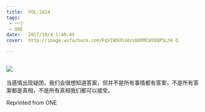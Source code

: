 ```yaml
---
title:	VOL.1824
tags:
 - 一个
 - ONE
date:	2017/10/4 1:40:49
cover:	http://image.wufazhuce.com/FqVIW5Uh1Hzo8DRMCWYDQPSLhk-Q

---
```

![](http://image.wufazhuce.com/FqVIW5Uh1Hzo8DRMCWYDQPSLhk-Q)
---

当感情出现疑团，我们会很想知道答案，但并不是所有事情都有答案，不是所有答案都是真相，不是所有真相我们都可以接受。
 
Reprinted from ONE
